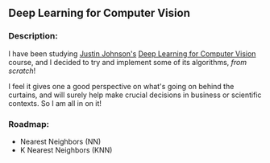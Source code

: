 ## Deep Learning for Computer Vision

### Description:

I have been studying [Justin Johnson's](https://web.eecs.umich.edu/~justincj/) [Deep Learning for Computer Vision](https://www.youtube.com/playlist?list=PL5-TkQAfAZFbzxjBHtzdVCWE0Zbhomg7r) course, and I decided to try and implement some of its algorithms, _from scratch_!

I feel it gives one a good perspective on what's going on behind the curtains, and will surely help make crucial decisions in business or scientific contexts. So I am all in on it!

### Roadmap:

- Nearest Neighbors (NN)
- K Nearest Neighbors (KNN)
